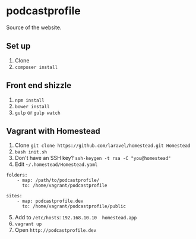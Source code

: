 podcastprofile
===

Source of the website.

## Set up

1. Clone
2. `composer install`

## Front end shizzle
1. `npm install`
2. `bower install`
3. `gulp` or `gulp watch`

## Vagrant with Homestead

1. Clone `git clone https://github.com/laravel/homestead.git Homestead`
2. `bash init.sh`
3. Don't have an SSH key? `ssh-keygen -t rsa -C "you@homestead"`
4. Edit `~/.homestead/Homestead.yaml`

  ```
  folders:
      - map: /path/to/podcastprofile/
        to: /home/vagrant/podcastprofile

  sites:
      - map: podcastprofile.dev
        to: /home/vagrant/podcastprofile/public
  ```

5. Add to `/etc/hosts`: ```192.168.10.10  homestead.app```
6. `vagrant up`
7. Open `http://podcastprofile.dev`
